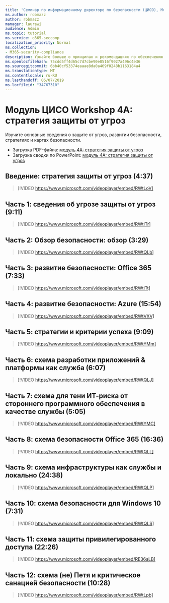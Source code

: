 ```yaml
---
title: 'Семинар по информационному директоре по безопасности (ЦИСО), Module 4A: стратегия защиты от угроз'
ms.author: robmazz
author: robmazz
manager: laurawi
audience: Admin
ms.topic: tutorial
ms.service: o365-seccomp
localization_priority: Normal
ms.collection:
- M365-security-compliance
description: Узнайте больше о принципах и рекомендациях по обеспечению безопасности модернизации в Организации.
ms.openlocfilehash: 75cdd5ff4d65c7d7cbe90e8516f9027a496c4e36
ms.sourcegitcommit: 6bb40cf53374eaaae8da0a469f0248b1163184a4
ms.translationtype: MT
ms.contentlocale: ru-RU
ms.lasthandoff: 06/07/2019
ms.locfileid: "34767310"
---
```

# <a name="ciso-workshop-module-4a-threat-protection-strategy"></a>Модуль ЦИСО Workshop 4A: стратегия защиты от угроз

Изучите основные сведения о защите от угроз, развитии безопасности, стратегиях и картах безопасности.

- Загрузка PDF-файла: [модуль 4A: стратегия защиты от угроз](media/ciso-workshop-4a-threat-protection.pdf)
- Загрузка сводки по PowerPoint: [модуль 4A: стратегия защиты от угроз](https://docs.microsoft.com/office365/securitycompliance/media/ciso-workshop-4a-threat-protection.pptx)

## <a name="introduction-threat-protection-strategy-437"></a>Введение: стратегия защиты от угроз (4:37)

> [!VIDEO https://www.microsoft.com/videoplayer/embed/RWtLoV]

## <a name="part-1-learnings-about-threat-protection-911"></a>Часть 1: сведения об угрозе защиты от угроз (9:11)

> [!VIDEO https://www.microsoft.com/videoplayer/embed/RWtITr]

## <a name="part-2-security-evolution-overview-329"></a>Часть 2: Обзор безопасности: обзор (3:29)

> [!VIDEO https://www.microsoft.com/videoplayer/embed/RWtQLb]

## <a name="part-3-security-evolution-office-365-733"></a>Часть 3: развитие безопасности: Office 365 (7:33)

> [!VIDEO https://www.microsoft.com/videoplayer/embed/RWtITt]

## <a name="part-4-security-evolution-azure-1554"></a>Часть 4: развитие безопасности: Azure (15:54)

> [!VIDEO https://www.microsoft.com/videoplayer/embed/RWtVXV]

## <a name="part-5-strategies-and-success-criteria-909"></a>Часть 5: стратегии и критерии успеха (9:09)

> [!VIDEO https://www.microsoft.com/videoplayer/embed/RWtYMm]

## <a name="part-6-roadmap-for-application-development--platform-as-a-service-607"></a>Часть 6: схема разработки приложений & платформы как служба (6:07)

> [!VIDEO https://www.microsoft.com/videoplayer/embed/RWtQLJ]

## <a name="part-7-roadmap-for-shadow-it-risk-from-third-party-software-as-a-service-505"></a>Часть 7: схема для тени ИТ-риска от стороннего программного обеспечения в качестве службы (5:05)

> [!VIDEO https://www.microsoft.com/videoplayer/embed/RWtYMC]

## <a name="part-8-roadmap-for-office-365-security-1636"></a>Часть 8: схема безопасности Office 365 (16:36)

> [!VIDEO https://www.microsoft.com/videoplayer/embed/RWtQLL]

## <a name="part-9-roadmap-for-infrastructure-as-a-service-and-on-premises-2438"></a>Часть 9: схема инфраструктуры как службы и локально (24:38)

> [!VIDEO https://www.microsoft.com/videoplayer/embed/RWtQLP]

## <a name="part-10-roadmap-for-windows-10-security-731"></a>Часть 10: схема безопасности для Windows 10 (7:31)

> [!VIDEO https://www.microsoft.com/videoplayer/embed/RWtQLS]

## <a name="part-11-roadmap-for-securing-privileged-access-2226"></a>Часть 11: схема защиты привилегированного доступа (22:26)

> [!VIDEO https://www.microsoft.com/videoplayer/embed/RE36aLB]

## <a name="part-12-roadmap-for-not-petya-and-critical-security-hygiene-1028"></a>Часть 12: схема (не) Петя и критическое санацией безопасности (10:28)

> [!VIDEO https://www.microsoft.com/videoplayer/embed/RWtLpb]